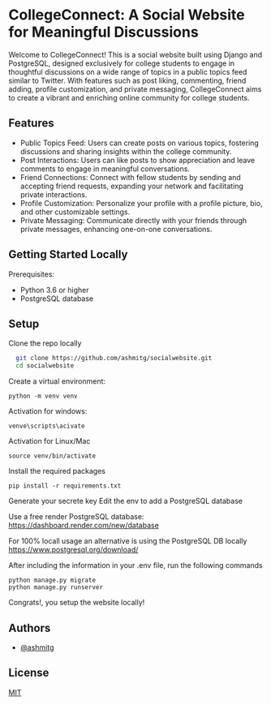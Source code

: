 
# CollegeConnect: A Social Website for Meaningful Discussions

Welcome to CollegeConnect! This is a social website built using Django and PostgreSQL, designed exclusively for college students to engage in thoughtful discussions on a wide range of topics in a public topics feed similar to Twitter. With features such as post liking, commenting, friend adding, profile customization, and private messaging, CollegeConnect aims to create a vibrant and enriching online community for college students.



## Features

- Public Topics Feed: Users can create posts on various topics, fostering discussions and sharing insights within the college community.
- Post Interactions: Users can like posts to show appreciation and leave comments to engage in meaningful conversations.
- Friend Connections: Connect with fellow students by sending and accepting friend requests, expanding your network and facilitating private interactions.
- Profile Customization: Personalize your profile with a profile picture, bio, and other customizable settings.
- Private Messaging: Communicate directly with your friends through private messages, enhancing one-on-one conversations.

## Getting Started Locally
Prerequisites:
- Python 3.6 or higher
- PostgreSQL database

## Setup

Clone the repo locally
```bash
  git clone https://github.com/ashmitg/socialwebsite.git
  cd socialwebsite
```
Create a virtual environment:
```
python -m venv venv
```
Activation for windows:
```
venve\scripts\acivate
```
Activation for Linux/Mac
```
source venv/bin/activate
```
Install the required packages
```
pip install -r requirements.txt
```
Generate your secrete key
Edit the env to add a PostgreSQL database

Use a free render PostgreSQL database:
https://dashboard.render.com/new/database

For 100% locall usage an alternative is using the PostgreSQL DB locally
https://www.postgresql.org/download/

After including the information in your .env file, run the following commands
```
python manage.py migrate
python manage.py runserver
```
Congrats!, you setup the website locally!
## Authors

- [@ashmitg](https://www.github.com/ashmitg)


## License

[MIT](https://choosealicense.com/licenses/mit/)

